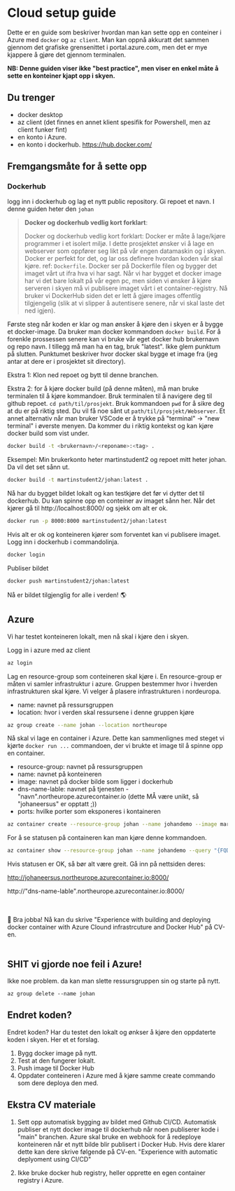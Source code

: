 # Cloud setup guide
Dette er en guide som beskriver hvordan man kan sette opp en conteiner i Azure med `docker` og `az client`. Man kan oppnå akkuratt det sammen gjennom det grafiske grensenittet i portal.azure.com, men det er mye kjappere å gjøre det gjennom terminalen. 

**NB: Denne guiden viser ikke "best practice", men viser en enkel måte å sette en konteiner kjapt opp i skyen.**

## Du trenger
* docker desktop
* az client (det finnes en annet klient spesifik for Powershell, men az client funker fint)
* en konto i Azure. 
* en konto i dockerhub. https://hub.docker.com/

## Fremgangsmåte for å sette opp
### Dockerhub
logg inn i dockerhub og lag et nytt public repository. Gi repoet et navn. I denne guiden heter den `johan`


> **Docker og dockerhub vedlig kort forklart**:
>
> Docker og dockerhub vedlig kort forklart: Docker er måte å lage/kjøre programmer i et isolert miljø. I dette prosjektet ønsker vi å lage en webserver som oppfører seg likt på vår engen datamaskin og i skyen. Docker er perfekt for det, og lar oss definere hvordan koden vår skal kjøre. ref: `Dockerfile`. Docker ser på Dockerfile filen og bygger det imaget vårt ut ifra hva vi har sagt. Når vi har bygget et docker image har vi det bare lokalt på vår egen pc, men siden vi ønsker å kjøre serveren i skyen må vi publisere imaget vårt i et container-registry. Nå bruker vi DockerHub siden det er lett å gjøre images offentlig tilgjengelig (slik at vi slipper å autentisere senere, når vi skal laste det ned igjen). 


Første steg når koden er klar og man ønsker å kjøre den i skyen er å bygge et docker-image. Da bruker man docker kommandoen `docker build`. For å forenkle prossessen senere kan vi bruke vår eget docker hub brukernavn og repo navn. I tillegg må man ha en tag, bruk "latest". Ikke glem punktum på slutten. Punktumet beskriver hvor docker skal bygge et image fra (jeg antar at dere er i prosjektet sit directory).

Ekstra 1: Klon ned repoet og bytt til denne branchen.

Ekstra 2: for å kjøre docker build (på denne måten), må man bruke terminalen til å kjøre kommandoer. Bruk terminalen til å navigere deg til github repoet.
`cd path/til/prosjekt`. Bruk kommandoen `pwd` for å sikre deg at du er på riktig sted. Du vil få noe sånt ut `path/til/prosjekt/Webserver`. Et annet alternativ når man bruker VSCode er å trykke på "terminal" -> "new terminal" i øverste menyen. Da kommer du i riktig kontekst og kan kjøre docker build som vist under.

```sh
docker build -t <brukernavn>/<reponame>:<tag> .
```

Eksempel: Min brukerkonto heter martinstudent2 og repoet mitt heter johan. Da vil det set sånn ut.
```sh
docker build -t martinstudent2/johan:latest .
```

Nå har du bygget bildet lokalt og kan testkjøre det før vi dytter det til dockerhub. Du kan spinne opp en conteiner av imaget sånn her.
Når det kjører gå til http://localhost:8000/ og sjekk om alt er ok.
```sh
docker run -p 8000:8000 martinstudent2/johan:latest
```

Hvis alt er ok og konteineren kjører som forventet kan vi publisere imaget. Logg inn i dockerhub i commandolinja.
```sh
docker login
```

Publiser bildet
```sh
docker push martinstudent2/johan:latest
```

Nå er bildet tilgjenglig for alle i verden! 🌎

## Azure
Vi har testet konteineren lokalt, men nå skal i kjøre den i skyen.

Logg in i azure med az client
```sh
az login
```

Lag en resource-group som conteineren skal kjøre i. En resource-group er måten vi samler infrastruktur i azure. Gruppen bestemmer hvor i hverden infrastrukturen skal kjøre. Vi velger å plasere infrastrukturen i nordeuropa. 
* name: navnet på ressursgruppen
* location: hvor i verden skal ressursene i denne gruppen kjøre
```sh
az group create --name johan --location northeurope
```

Nå skal vi lage en container i Azure. Dette kan sammenlignes med steget vi kjørte `docker run ...` commandoen, der vi brukte et image til å spinne opp en container.
* resource-group: navnet på ressursgruppen
* name: navnet på konteineren
* image: navnet på docker bilde som ligger i dockerhub
* dns-name-lable: navnet på tjenesten - "navn".northeurope.azurecontainer.io (dette MÅ være unikt, så "johaneersus" er opptatt ;))
* ports: hvilke porter som eksponeres i kontaineren
```sh
az container create --resource-group johan --name johandemo --image martinstudent2/johan --dns-name-label johaneersus --ports 8000
```

For å se statusen på containeren kan man kjøre denne kommandoen.
```sh
az container show --resource-group johan --name johandemo --query "{FQDN:ipAddress.fqdn ProvisioningState:provisioningState}" --out table
```

Hvis statusen er OK, så bør alt være greit. Gå inn på nettsiden deres:

http://johaneersus.northeurope.azurecontainer.io:8000/

http://"dns-name-lable".northeurope.azurecontainer.io:8000/

<br></br>
🌟 Bra jobba! Nå kan du skrive "Experience with building and deploying docker container with Azure Clound infrastrcuture and Docker Hub" på CV-en.
<br></br>

## SHIT vi gjorde noe feil i Azure!
Ikke noe problem. da kan man slette ressursgruppen sin og starte på nytt.
```
az group delete --name johan
```



## Endret koden?
Endret koden? Har du testet den lokalt og ønkser å kjøre den oppdaterte koden i skyen. Her et et forslag.

1. Bygg docker image på nytt.
2. Test at den fungerer lokalt.
3. Push image til Docker Hub
4. Oppdater conteineren i Azure med å kjøre samme create commando som dere deploya den med.


## Ekstra CV materiale
1. Sett opp automatisk bygging av bildet med Github CI/CD. Automatisk publiser et nytt docker image til dockerhub når noen publiserer kode i "main" branchen. Azure skal bruke en webhook for å redeploye konteineren når et nytt bilde blir publisert i Docker Hub. Hvis dere klarer dette kan dere skrive følgende på CV-en. "Experience with automatic deplyoment using CI/CD"

2. Ikke bruke docker hub registry, heller opprette en egen container registry i Azure.
